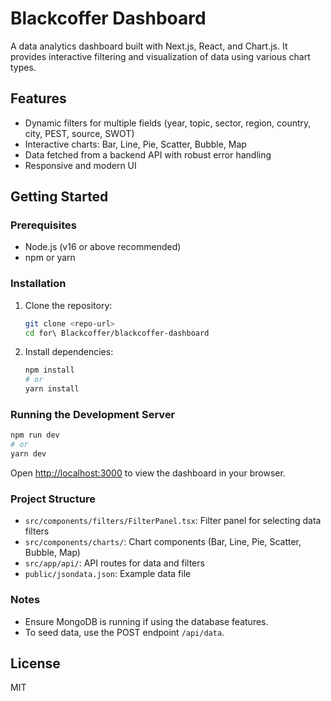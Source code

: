 # Blackcoffer Dashboard

A data analytics dashboard built with Next.js, React, and Chart.js. It provides interactive filtering and visualization of data using various chart types.

## Features
- Dynamic filters for multiple fields (year, topic, sector, region, country, city, PEST, source, SWOT)
- Interactive charts: Bar, Line, Pie, Scatter, Bubble, Map
- Data fetched from a backend API with robust error handling
- Responsive and modern UI

## Getting Started

### Prerequisites
- Node.js (v16 or above recommended)
- npm or yarn

### Installation

1. Clone the repository:
   ```sh
   git clone <repo-url>
   cd for\ Blackcoffer/blackcoffer-dashboard
   ```
2. Install dependencies:
   ```sh
   npm install
   # or
   yarn install
   ```

### Running the Development Server

```sh
npm run dev
# or
yarn dev
```

Open [http://localhost:3000](http://localhost:3000) to view the dashboard in your browser.

### Project Structure
- `src/components/filters/FilterPanel.tsx`: Filter panel for selecting data filters
- `src/components/charts/`: Chart components (Bar, Line, Pie, Scatter, Bubble, Map)
- `src/app/api/`: API routes for data and filters
- `public/jsondata.json`: Example data file

### Notes
- Ensure MongoDB is running if using the database features.
- To seed data, use the POST endpoint `/api/data`.

## License
MIT
